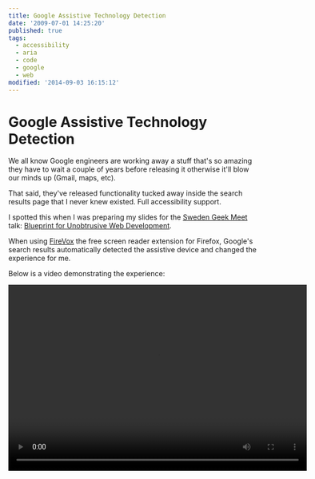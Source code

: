 ```yaml
---
title: Google Assistive Technology Detection
date: '2009-07-01 14:25:20'
published: true
tags:
  - accessibility
  - aria
  - code
  - google
  - web
modified: '2014-09-03 16:15:12'
---
```

# Google Assistive Technology Detection

We all know Google engineers are working away a stuff that's so amazing they have to wait a couple of years before releasing it otherwise it'll blow our minds up (Gmail, maps, etc).

That said, they've released functionality tucked away inside the search results page that I never knew existed. Full accessibility support.

<!--more-->
I spotted this when I was preparing my slides for the [Sweden Geek Meet](http://robertnyman.com/2009/05/04/geek-meet-charity-june-4th-2009-chris-mills-and-remy-sharp-speaking/) talk: [Blueprint for Unobtrusive Web Development](/talks/#2009_geekmeet).

When using [FireVox](http://firevox.clcworld.net/ "Fire Vox: A Screen Reading Extension for Firefox") the free screen reader extension for Firefox, Google's search results automatically detected the assistive device and changed the experience for me.

Below is a video demonstrating the experience:

<video width="597" height="373" autobuffer controls>
  <source src="http://jqueryfordesigners.com/media/google-axsjax.ogg" type="video/ogg"/>
  <source src="http://jqueryfordesigners.com/media/google-axsjax.mov" type="video/quicktime"/>
  <p>The video is available for download here: <a href="http://jqueryfordesigners.com/media/google-axsjax.mov">http://jqueryfordesigners.com/media/google-axsjax.mov</a>
</video>
## What happened

I've not looked too deeply in to it yet, but as far as I understand, using the [AxsJAX](http://code.google.com/p/google-axsjax/ "google-axsjax - Google Code") library, Google is able to detect assistive devices and respond accordingly.

Here's a list of what changed from the *traditional* experience:

1. The first result is made to appear much bigger and easier to read
2. The screen reader, via ARIA (I believe), jumps to the first result, skipping over the header gumph
3. Results are navigable using the cursor keys: up & down
4. As the next result is highlighted and before the screen reader announces the detail, an audible cue tells us it has moved on
5. If we reach the last result and press the down cursor, it returns to the first result, triggering a higher pitched audible cue, telling me it has started again

All this happens without me having to *tell* Google that I'm using a screen reader.

I definitely want to see more of this in upcoming applications (note: from what I understand, this is also built in to Gmail, Reader and number of other apps).
